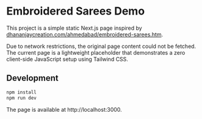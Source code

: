 # Embroidered Sarees Demo

This project is a simple static Next.js page inspired by [dhananjaycreation.com/ahmedabad/embroidered-sarees.htm](https://dhananjaycreation.com/ahmedabad/embroidered-sarees.htm).

Due to network restrictions, the original page content could not be fetched. The current page is a lightweight placeholder that demonstrates a zero client-side JavaScript setup using Tailwind CSS.

## Development

```bash
npm install
npm run dev
```

The page is available at http://localhost:3000.